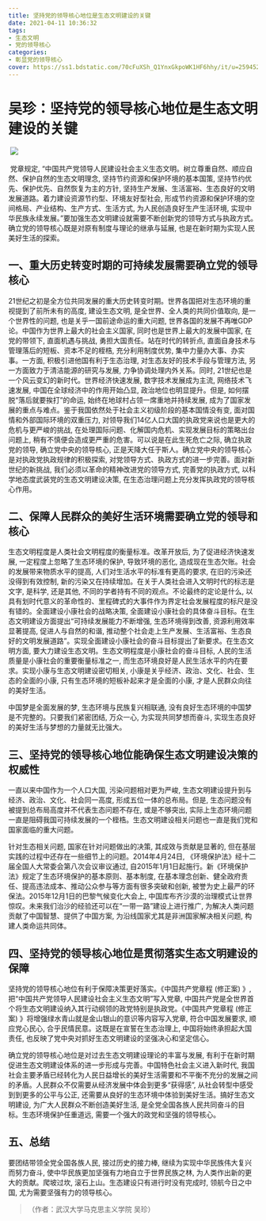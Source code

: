 ```yaml
---
title: 坚持党的领导核心地位是生态文明建设的关键
date: 2021-04-11 10:36:32
tags:
- 生态文明
- 党的领导核心
categories:
- 彰显党的领导核心
cover: https://ss1.bdstatic.com/70cFuXSh_Q1YnxGkpoWK1HF6hhy/it/u=25945237,2829581398&fm=26&gp=0.jpg
---
```


# 吴珍：坚持党的领导核心地位是生态文明建设的关键

​		![](建党一百周年.jpg)

​		党章规定, “中国共产党领导人民建设社会主义生态文明。树立尊重自然、顺应自然、保护自然的生态文明理念, 坚持节约资源和保护环境的基本国策, 坚持节约优先、保护优先、自然恢复为主的方针, 坚持生产发展、生活富裕、生态良好的文明发展道路。着力建设资源节约型、环境友好型社会, 形成节约资源和保护环境的空间格局、产业结构、生产方式、生活方式, 为人民创造良好生产生活环境, 实现中华民族永续发展。”要加强生态文明建设就需要不断创新党的领导方式与执政方式。确立党的领导核心既是对原有制度与理论的继承与延展, 也是在新时期为实现人民美好生活的探索。

## 一、重大历史转变时期的可持续发展需要确立党的领导核心
21世纪之初是全方位共同发展的重大历史转变时期。世界各国把对生态环境的重视提到了前所未有的高度, 建设生态文明, 是全世界、全人类的共同价值取向, 是一个世界性的问题, 也是关乎一国前途命运的重大问题, 世界各国的发展不再唯GDP论。中国作为世界上最大的社会主义国家, 同时也是世界上最大的发展中国家, 在党的带领下, 直面机遇与挑战, 勇担大国责任。站在时代的转折点, 直面自身技术与管理落后的短板、资本不足的桎梏, 充分利用制度优势, 集中力量办大事、办实事。一方面, 积极引进他国有利于生态治理, 对生态友好的技术手段与管理方法, 另一方面致力于清洁能源的研究与发展, 力争协调处理内外关系。同时, 21世纪也是一个风云变幻的新时代。世界经济快速发展, 数字技术发展成为主流, 网络技术飞速发展, 中国在全球经济中的作用开始凸显, 政治地位也明显提升。但是, 如何摆脱“落后就要挨打”的命运, 始终在地球村占领一席重地并持续发展, 成为了国家发展的重点与难点。鉴于我国依然处于社会主义初级阶段的基本国情没有变, 面对国情和外部国际环境的双重压力, 对领导我们14亿人口大国的执政党来说也是更大的危机与更严峻的挑战, 在处理国际问题、化解国内危机、实现发展目标的策略出台问题上, 稍有不慎便会造成更严重的危害。可以说是在此生死危亡之际, 确立执政党的领导, 确立党中央的领导核心, 正是天降大任于斯人。确立党中央的领导核心是对执政党执政规律的积极探索, 对党领导方式、执政方式的进一步完善。面对新世纪的新挑战, 我们必须以革命的精神改进党的领导方式, 完善党的执政方式, 以科学地态度武装党的生态文明建设决策, 在生态治理问题上充分发挥执政党的领导核心作用。

## 二、保障人民群众的美好生活环境需要确立党的领导和核心
生态文明程度是人类社会文明程度的衡量标准。改革开放后, 为了促进经济快速发展, 一定程度上忽略了生态环境的保护, 导致环境的恶化, 造成现在生态欠账。社会的发展带来物质水平的提高, 人们对生活水平的标准有更高的要求, 在旧的污染还没得到有效控制, 新的污染又在持续增加。在关于人类社会进入文明时代的标志是文字, 是科学, 还是其他, 不同的学者持有不同的观点。不论最终的定论是什么, 以具有划时代意义的革命性的、里程碑式的大事件作为界定社会发展程度的标尺是没有错的。全面建设小康社会的战略决策, 全面建设小康社会的具体奋斗目标。在生态文明建设方面提出“可持续发展能力不断增强, 生态环境得到改善, 资源利用效率显著提高, 促进人与自然的和谐, 推动整个社会走上生产发展、生活富裕、生态良好的文明发展道路”。实现全面建设小康社会的奋斗目标提出了新要求。在生态文明方面, 要大力建设生态文明。生态文明程度是小康社会的奋斗目标, 人民的生活质量是小康社会的重要衡量标准之一, 而生态环境良好是人民生活水平的内在要求。实现小康与生态文明建设密切相关, 小康是关乎经济、政治、文化、社会、生态的全面的小康, 只有生态环境的短板补起来才是全面的小康, 才是人民群众向往的美好生活。

中国梦是全面发展的梦, 生态环境与民族复兴相联通, 没有良好生态环境的中国梦是不完整的。只要我们紧密团结, 万众一心, 为实现共同梦想而奋斗, 实现生态良好的美好生活与梦想的力量就无比强大。

## 三、坚持党的领导核心地位能确保生态文明建设决策的权威性
一直以来中国作为一个人口大国, 污染问题相对更为严峻, 生态文明建设提升到与经济、政治、文化、社会同一高度, 形成五位一体的总布局。但是, 生态问题没有被提到总布局高度并不代表生态问题不存在, 或是不够突出, 实际上生态环境问题一直是阻碍我国可持续发展的一个桎梏。生态文明建设相关问题也一直是我们党和国家面临的重大问题。

针对生态相关问题, 国家在针对问题做出的决策, 其成效与贡献是显著的, 但在基层实践的过程中还存在一些细节上的问题。2014年4月24日, 《环境保护法》经十二届全国人大常委会第八次会议审议通过, 自2015年1月1日起施行。新《环境保护法》规定了生态环境保护的基本原则、基本制度, 在基本理念创新、健全政府责任、提高违法成本、推动公众参与等方面有很多突破和创新, 被誉为史上最严的环保法。2015年12月1日的巴黎气候变化大会上, 中国库布齐沙漠的治理模式让世界惊叹。未来我们治沙的经验还可以在“一带一路”建设上进行推广, 为解决人类问题贡献了中国智慧、提供了中国方案, 为沿线国家尤其是非洲国家解决相关问题, 构建人类命运共同体。

## 四、坚持党的领导核心地位是贯彻落实生态文明建设的保障
坚持党的领导核心地位有利于保障决策更好落实。《中国共产党章程 (修正案) 》, 把“中国共产党领导人民建设社会主义生态文明”写入党章, 中国共产党是全世界首个将生态文明建设纳入其行动纲领的政党特别是执政党。《中国共产党章程 (修正案) 》将增强绿水青山就是金山银山的意识等内容写入党章, 符合中国发展要求, 顺应党心民心, 合乎民情民意。这既是在宣誓在生态治理上, 中国将始终承担起大国责任, 也反映了党中央对抓好生态文明建设的坚强决心和坚定信心。

确立党的领导核心地位是对过去生态文明建设理论的丰富与发展, 有利于在新时期促进生态文明建设体系的进一步形成与完善。中国特色社会主义进入新时代, 我国社会主要矛盾已经转化为人民日益增长的美好生活需要和不平衡不充分的发展之间的矛盾。人民群众不仅需要从经济发展中体会到更多“获得感”, 从社会转型中感受到到更多的公平与公正, 还需要从良好的生态环境中体验到美好生活。搞好生态文明建设, 为广大人民群众不断创造美好生活, 是全党全国各族人民共同奋斗的目标。生态环境保护任重道远, 需要一个强大的政党和坚强的领导核心。

## 五、总结
要团结带领全党全国各族人民, 接过历史的接力棒, 继续为实现中华民族伟大复兴而努力奋斗, 使中华民族更加坚强有力地自立于世界民族之林, 为人类作出新的更大的贡献。爬坡过坎, 滚石上山。生态建设只有进行时没有完成时, 领航今日之中国, 尤为需要坚强有力的领导核心。

> （作者：武汉大学马克思主义学院 吴珍）